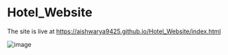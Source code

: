 # Hotel_Website

The site is live at  https://aishwarya9425.github.io/Hotel_Website/index.html


![image](https://user-images.githubusercontent.com/51038336/219675946-671a0144-aeea-4e60-8644-3f4bbb053422.png)

